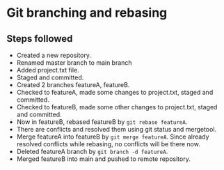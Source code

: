 # Git branching and rebasing

## Steps followed

- Created a new repository.
- Renamed master branch to main branch
- Added project.txt file.
- Staged and committed.
- Created 2 branches featureA, featureB.
- Checked to featureA, made some changes to project.txt, staged and committed.
- Checked to featureB, made some other changes to project.txt, staged and committed.
- Now in featureB, rebased featureB by `git rebase featureA`.
- There are conflicts and resolved them using git status and mergetool.
- Merge featureA into featureB by `git merge featureA`. Since already resolved conflicts while rebasing, no conflicts will be there now.
- Deleted featureA branch by `git branch -d featureA`.
- Merged featureB into main and pushed to remote repository.
